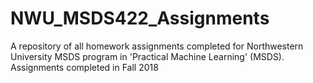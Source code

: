 # NWU_MSDS422_Assignments
A repository of all homework assignments completed for Northwestern University MSDS program in 'Practical Machine Learning' (MSDS).  Assignments completed in Fall 2018
